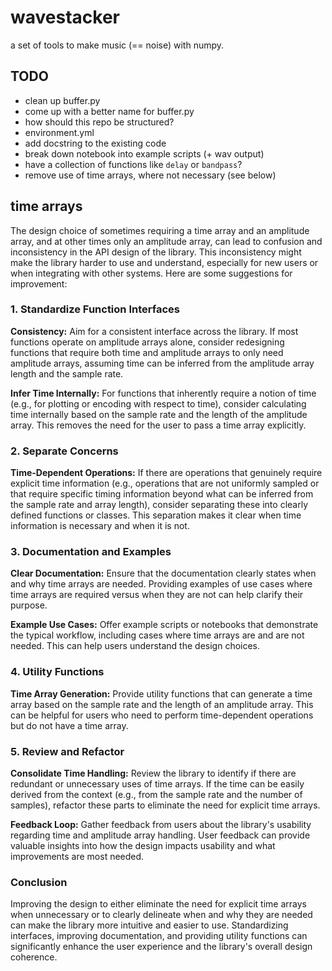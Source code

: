 # wavestacker
a set of tools to make music (== noise) with numpy.

## TODO
- clean up buffer.py
- come up with a better name for buffer.py
- how should this repo be structured?
- environment.yml
- add docstring to the existing code
- break down notebook into example scripts (+ wav output)
- have a collection of functions like `delay` or `bandpass`?
- remove use of time arrays, where not necessary (see below)

## time arrays

The design choice of sometimes requiring a time array and an amplitude array, and at other times only an amplitude array, can lead to confusion and inconsistency in the API design of the library. This inconsistency might make the library harder to use and understand, especially for new users or when integrating with other systems. Here are some suggestions for improvement:

### 1. Standardize Function Interfaces

**Consistency:** Aim for a consistent interface across the library. If most functions operate on amplitude arrays alone, consider redesigning functions that require both time and amplitude arrays to only need amplitude arrays, assuming time can be inferred from the amplitude array length and the sample rate.

**Infer Time Internally:** For functions that inherently require a notion of time (e.g., for plotting or encoding with respect to time), consider calculating time internally based on the sample rate and the length of the amplitude array. This removes the need for the user to pass a time array explicitly.

### 2. Separate Concerns

**Time-Dependent Operations:** If there are operations that genuinely require explicit time information (e.g., operations that are not uniformly sampled or that require specific timing information beyond what can be inferred from the sample rate and array length), consider separating these into clearly defined functions or classes. This separation makes it clear when time information is necessary and when it is not.

### 3. Documentation and Examples

**Clear Documentation:** Ensure that the documentation clearly states when and why time arrays are needed. Providing examples of use cases where time arrays are required versus when they are not can help clarify their purpose.

**Example Use Cases:** Offer example scripts or notebooks that demonstrate the typical workflow, including cases where time arrays are and are not needed. This can help users understand the design choices.

### 4. Utility Functions

**Time Array Generation:** Provide utility functions that can generate a time array based on the sample rate and the length of an amplitude array. This can be helpful for users who need to perform time-dependent operations but do not have a time array.

### 5. Review and Refactor

**Consolidate Time Handling:** Review the library to identify if there are redundant or unnecessary uses of time arrays. If the time can be easily derived from the context (e.g., from the sample rate and the number of samples), refactor these parts to eliminate the need for explicit time arrays.

**Feedback Loop:** Gather feedback from users about the library's usability regarding time and amplitude array handling. User feedback can provide valuable insights into how the design impacts usability and what improvements are most needed.

### Conclusion

Improving the design to either eliminate the need for explicit time arrays when unnecessary or to clearly delineate when and why they are needed can make the library more intuitive and easier to use. Standardizing interfaces, improving documentation, and providing utility functions can significantly enhance the user experience and the library's overall design coherence.
